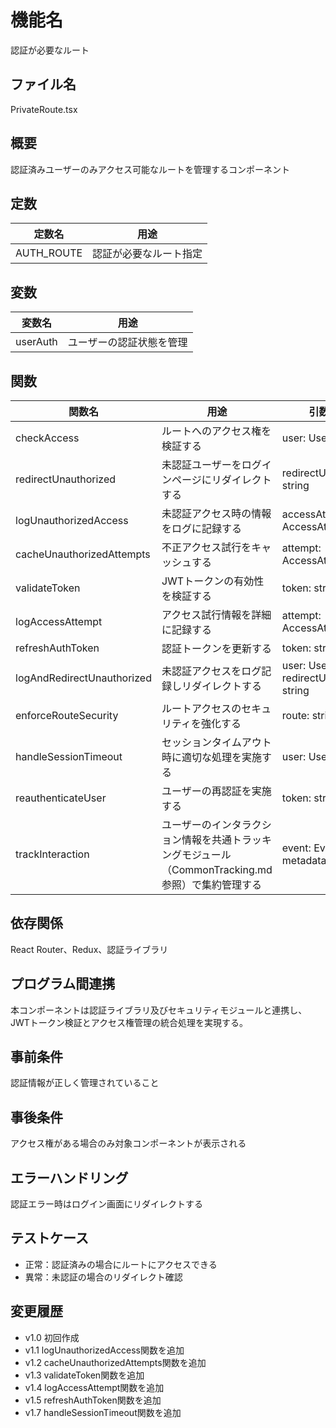# 機能名
認証が必要なルート

## ファイル名
PrivateRoute.tsx

## 概要
認証済みユーザーのみアクセス可能なルートを管理するコンポーネント

## 定数
| 定数名        | 用途                   |
| ------------- | ---------------------- |
| AUTH_ROUTE    | 認証が必要なルート指定         |

## 変数
| 変数名   | 用途                    |
| -------- | ----------------------- |
| userAuth | ユーザーの認証状態を管理         |

## 関数
| 関数名                     | 用途                                          | 引数                        | 戻り値  |
| -------------------------- | --------------------------------------------- | --------------------------- | ------- |
| checkAccess                | ルートへのアクセス権を検証する                  | user: User                  | boolean |
| redirectUnauthorized       | 未認証ユーザーをログインページにリダイレクトする    | redirectUrl: string         | void    |
| logUnauthorizedAccess      | 未認証アクセス時の情報をログに記録する             | accessAttempt: AccessAttempt                                | void    |
| cacheUnauthorizedAttempts  | 不正アクセス試行をキャッシュする                | attempt: AccessAttempt                                        | void    |
| validateToken              | JWTトークンの有効性を検証する                   | token: string                                               | boolean |
| logAccessAttempt           | アクセス試行情報を詳細に記録する                  | attempt: AccessAttempt                                        | void    |
| refreshAuthToken           | 認証トークンを更新する                          | token: string                                               | void    |
| logAndRedirectUnauthorized | 未認証アクセスをログ記録しリダイレクトする         | user: User, redirectUrl: string                               | void    |
| enforceRouteSecurity       | ルートアクセスのセキュリティを強化する           | route: string                                               | boolean |
| handleSessionTimeout | セッションタイムアウト時に適切な処理を実施する | user: User | void |
| reauthenticateUser         | ユーザーの再認証を実施する                      | token: string               | boolean |
| trackInteraction           | ユーザーのインタラクション情報を共通トラッキングモジュール（CommonTracking.md参照）で集約管理する | event: Event, metadata?: any | void   |

## 依存関係
React Router、Redux、認証ライブラリ

## プログラム間連携
本コンポーネントは認証ライブラリ及びセキュリティモジュールと連携し、JWTトークン検証とアクセス権管理の統合処理を実現する。

## 事前条件
認証情報が正しく管理されていること

## 事後条件
アクセス権がある場合のみ対象コンポーネントが表示される

## エラーハンドリング
認証エラー時はログイン画面にリダイレクトする

## テストケース
- 正常：認証済みの場合にルートにアクセスできる
- 異常：未認証の場合のリダイレクト確認

## 変更履歴
- v1.0 初回作成  
- v1.1 logUnauthorizedAccess関数を追加  
- v1.2 cacheUnauthorizedAttempts関数を追加  
- v1.3 validateToken関数を追加  
- v1.4 logAccessAttempt関数を追加  
- v1.5 refreshAuthToken関数を追加
- v1.7 handleSessionTimeout関数を追加
